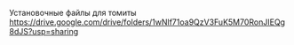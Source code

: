 Установочные файлы для томиты
https://drive.google.com/drive/folders/1wNlf71oa9QzV3FuK5M70RonJIEQg8dJS?usp=sharing
